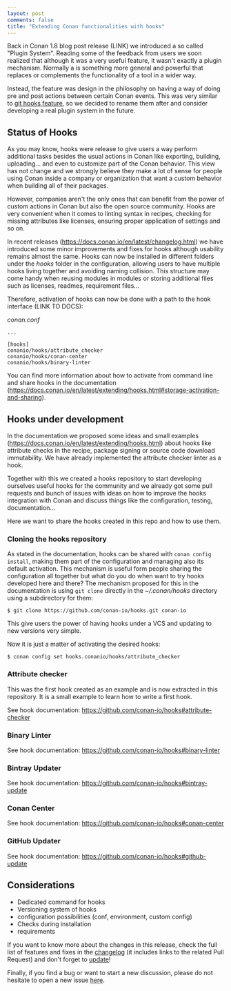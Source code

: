 ```yaml
---
layout: post
comments: false
title: "Extending Conan functionalities with hooks"
---
```


Back in Conan 1.8 blog post release (LINK) we introduced a so called "Plugin System". Reading some of the feedback from users we soon
realized that although it was a very useful feature, it wasn't exactly a plugin mechanism. Normally a is something more general and powerful
that replaces or complements the functionality of a tool in a wider way.

Instead, the feature was design in the philosophy on having a way of doing pre and post actions between certain Conan events. This was very
similar to [git hooks feature](https://git-scm.com/book/en/v2/Customizing-Git-Git-Hooks), so we decided to rename them after and consider
developing a real plugin system in the future.

## Status of Hooks

As you may know, hooks were release to give users a way perform additional tasks besides the usual actions in Conan like exporting,
building, uploading... and even to customize part of the Conan behavior. This view has not change and we strongly believe they make a lot of
sense for people using Conan inside a company or organization that want a custom behavior when building all of their packages.

However, companies aren't the only ones that can benefit from the power of custom actions in Conan but also the open source community. Hooks
are very convenient when it comes to linting syntax in recipes, checking for missing attributes like licenses, ensuring proper application
of settings and so on.

In recent releases (https://docs.conan.io/en/latest/changelog.html) we have introduced some minor improvements and fixes for hooks although
usability remains almost the same. Hooks can now be installed in different folders under the *hooks* folder in the configuration, allowing
users to have multiple hooks living together and avoiding naming collision. This structure may come handy when reusing modules in modules or
storing additional files such as licenses, readmes, requirement files...

Therefore, activation of hooks can now be done with a path to the hook interface (LINK TO DOCS):

*conan.conf*
```
...

[hooks]
conanio/hooks/attribute_checker
conanio/hooks/conan-center
conanio/hooks/binary-linter
```

You can find more information about how to activate from command line and share hooks in the documentation (https://docs.conan.io/en/latest/extending/hooks.html#storage-activation-and-sharing).

## Hooks under development

In the documentation we proposed some ideas and small examples (https://docs.conan.io/en/latest/extending/hooks.html) about hooks like
attribute checks in the recipe, package signing or source code download immutability. We have already implemented the attribute checker
linter as a hook.

Together with this we created a hooks repository to start developing ourselves useful hooks for the community and we already got some pull
requests and bunch of issues with ideas on how to improve the hooks integration with Conan and discuss things like the configuration,
testing, documentation...

Here we want to share the hooks created in this repo and how to use them.

### Cloning the hooks repository

As stated in the documentation, hooks can be shared with ``conan config install``, making them part of the configuration and managing also
its default activation. This mechanism is useful form people sharing the configuration all together but what do you do when want to try
hooks developed here and there? The mechanism proposed for this in the documentation is using ``git clone`` directly in the *~/.conan/hooks*
directory using a subdirectory for them:

```
$ git clone https://github.com/conan-io/hooks.git conan-io
```

This give users the power of having hooks under a VCS and updating to new versions very simple.

Now it is just a matter of activating the desired hooks:

```
$ conan config set hooks.conanio/hooks/attribute_checker
```

### Attribute checker

This was the first hook created as an example and is now extracted in this repository. It is a small example to learn how to write a first
hook.

See hook documentation: https://github.com/conan-io/hooks#attribute-checker

### Binary Linter

See hook documentation: https://github.com/conan-io/hooks#binary-linter

### Bintray Updater

See hook documentation: https://github.com/conan-io/hooks#bintray-update

### Conan Center

See hook documentation: https://github.com/conan-io/hooks#conan-center

### GitHub Updater

See hook documentation: https://github.com/conan-io/hooks#github-update


## Considerations

- Dedicated command for hooks
- Versioning system of hooks
- configuration possibilities (conf, environment, custom config)
- Checks during installation
- requirements


If you want to know more about the changes in this release, check the full list of features and fixes in the
[changelog](https://docs.conan.io/en/latest/changelog.html) (it includes links to the related Pull Request) and don't forget to
[update](https://conan.io/downloads.html)!

Finally, if you find a bug or want to start a new discussion, please do not hesitate to open a new issue
[here](https://github.com/conan-io/conan/issues).